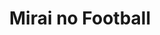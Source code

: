 --- 
title: "Mirai no Football"
publishdate: "2019-1-24T16:48:46+02:00"
src: "https://365manga.net/manga/mirai-no-football"
image: "https://data.365manga.net/images/thumbnails/30759-mirai-no-football.jpg"
description: " From SRoMU: While on a soccer tour, Toudou Mirai is involved in a shipwreck accident. When he comes to, he finds himself in 19th Century England. With him being saved by a player of the local soccer team named 'Durham', Eddie, it seems Mirai will be joining 'Durham', a team with their sights set on joining the world's first ever professional league... What with slipping through…"
---